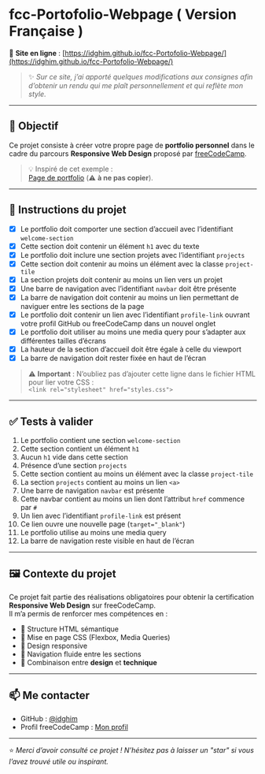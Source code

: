 # fcc-Portofolio-Webpage ( Version Française ) 

🔗 **Site en ligne** : [https://idghim.github.io/fcc-Portofolio-Webpage/](https://idghim.github.io/fcc-Portofolio-Webpage/)

> ✨ *Sur ce site, j’ai apporté quelques modifications aux consignes afin d’obtenir un rendu qui me plaît personnellement et qui reflète mon style.*

---

## 🎯 Objectif

Ce projet consiste à créer votre propre page de **portfolio personnel** dans le cadre du parcours **Responsive Web Design** proposé par [freeCodeCamp](https://www.freecodecamp.org/).

> 💡 Inspiré de cet exemple :  
[Page de portfolio](https://personal-portfolio.freecodecamp.rocks) (⚠️ **à ne pas copier**).

---

## 📌 Instructions du projet

- [x] Le portfolio doit comporter une section d’accueil avec l’identifiant `welcome-section`
- [x] Cette section doit contenir un élément `h1` avec du texte
- [x] Le portfolio doit inclure une section projets avec l’identifiant `projects`
- [x] Cette section doit contenir au moins un élément avec la classe `project-tile`
- [x] La section projets doit contenir au moins un lien vers un projet
- [x] Une barre de navigation avec l’identifiant `navbar` doit être présente
- [x] La barre de navigation doit contenir au moins un lien permettant de naviguer entre les sections de la page
- [x] Le portfolio doit contenir un lien avec l’identifiant `profile-link` ouvrant votre profil GitHub ou freeCodeCamp dans un nouvel onglet
- [x] Le portfolio doit utiliser au moins une media query pour s’adapter aux différentes tailles d’écrans
- [x] La hauteur de la section d’accueil doit être égale à celle du viewport
- [x] La barre de navigation doit rester fixée en haut de l’écran

> ⚠️ **Important** : N’oubliez pas d’ajouter cette ligne dans le fichier HTML pour lier votre CSS :  
> `<link rel="stylesheet" href="styles.css">`

---

## ✅ Tests à valider

1. Le portfolio contient une section `welcome-section`
2. Cette section contient un élément `h1`
3. Aucun `h1` vide dans cette section
4. Présence d’une section `projects`
5. Cette section contient au moins un élément avec la classe `project-tile`
6. La section `projects` contient au moins un lien `<a>`
7. Une barre de navigation `navbar` est présente
8. Cette navbar contient au moins un lien dont l’attribut `href` commence par `#`
9. Un lien avec l’identifiant `profile-link` est présent
10. Ce lien ouvre une nouvelle page (`target="_blank"`)
11. Le portfolio utilise au moins une media query
12. La barre de navigation reste visible en haut de l’écran

---

## 🖼️ Contexte du projet

Ce projet fait partie des réalisations obligatoires pour obtenir la certification **Responsive Web Design** sur freeCodeCamp.  
Il m’a permis de renforcer mes compétences en :

- 🧱 Structure HTML sémantique  
- 🎨 Mise en page CSS (Flexbox, Media Queries)  
- 📱 Design responsive  
- 🔗 Navigation fluide entre les sections  
- 🧠 Combinaison entre **design** et **technique**

---

## 📫 Me contacter

- GitHub : [@idghim](https://github.com/idghim)  
- Profil freeCodeCamp : [Mon profil](https://www.freecodecamp.org/IchemD)

---

⭐ *Merci d’avoir consulté ce projet ! N’hésitez pas à laisser un "star" si vous l’avez trouvé utile ou inspirant.*
